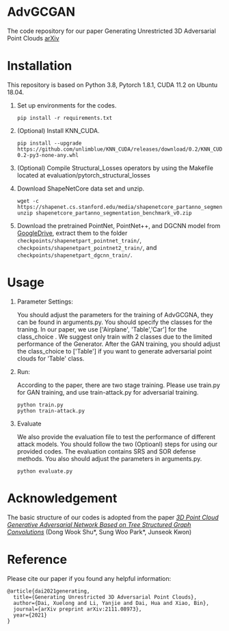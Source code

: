 # AdvGCGAN
 
The code repository for our paper Generating Unrestricted 3D Adversarial Point Clouds [arXiv](http://arxiv.org/abs/2111.08973)

# Installation

This repository is based on Python 3.8, Pytorch 1.8.1, CUDA 11.2 on Ubuntu 18.04.

1. Set up environments for the codes.

   ```shell
   pip install -r requirements.txt
   ```

2. (Optional) Install KNN_CUDA.

   ```shell
   pip install --upgrade https://github.com/unlimblue/KNN_CUDA/releases/download/0.2/KNN_CUDA-0.2-py3-none-any.whl
   ```

3. (Optional) Compile Structural_Losses operators by using the Makefile located at evaluation/pytorch_structural_losses

4. Download ShapeNetCore data set and unzip.

   ```shell
   wget -c https://shapenet.cs.stanford.edu/media/shapenetcore_partanno_segmentation_benchmark_v0.zip
   unzip shapenetcore_partanno_segmentation_benchmark_v0.zip
   ```

5. Download the pretrained PointNet, PointNet++, and DGCNN model from [GoogleDrive](https://drive.google.com/drive/folders/1gdbQzLKFiXCMELI_e44YVHOlgaaoYYjd?usp=sharing), extract them to the folder `checkpoints/shapenetpart_pointnet_train/`, `checkpoints/shapenetpart_pointnet2_train/`, and `checkpoints/shapenetpart_dgcnn_train/`. 


# Usage

1. Parameter Settings:

   You should adjust the parameters for the training of AdvGCGNA, they can be found in arguments.py.
   You should specify the classes for the traning. In our paper, we use ['Airplane', 'Table','Car'] for the class_choice . We suggest only train with 2 classes due to the limited performance of the Generator. After the GAN training, you should adjust the class_choice to ['Table'] if you want to generate adversarial point clouds for 'Table' class.
 
2. Run:
   
   According to the paper, there are two stage training. Please use train.py for GAN training, and use train-attack.py for adversarial training.
   
   ```shell
   python train.py
   python train-attack.py
   ```

3. Evaluate

   We also provide the evaluation file to test the performance of different attack models. You should follow the two (Optioanl) steps for using our provided codes. The evaluation contains SRS and SOR defense methods. You also should adjust the parameters in arguments.py.
   
   ```shell
   python evaluate.py
   ```


# Acknowledgement

The basic structure of our codes is adopted from the paper [_3D Point Cloud Generative Adversarial Network Based on Tree Structured Graph Convolutions_](https://arxiv.org/abs/1905.06292) (Dong Wook Shu*, Sung Woo Park*, Junseok Kwon)


# Reference

Please cite our paper if you found any helpful information:


    @article{dai2021generating,
      title={Generating Unrestricted 3D Adversarial Point Clouds},
      author={Dai, Xuelong and Li, Yanjie and Dai, Hua and Xiao, Bin},
      journal={arXiv preprint arXiv:2111.08973},
      year={2021}
    }
